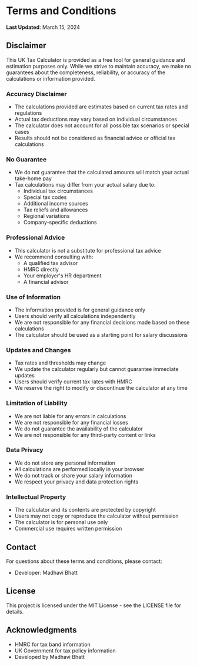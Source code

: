 # Terms and Conditions

**Last Updated**: March 15, 2024

## Disclaimer

This UK Tax Calculator is provided as a free tool for general guidance and estimation purposes only. While we strive to maintain accuracy, we make no guarantees about the completeness, reliability, or accuracy of the calculations or information provided.

### Accuracy Disclaimer
- The calculations provided are estimates based on current tax rates and regulations
- Actual tax deductions may vary based on individual circumstances
- The calculator does not account for all possible tax scenarios or special cases
- Results should not be considered as financial advice or official tax calculations

### No Guarantee
- We do not guarantee that the calculated amounts will match your actual take-home pay
- Tax calculations may differ from your actual salary due to:
  - Individual tax circumstances
  - Special tax codes
  - Additional income sources
  - Tax reliefs and allowances
  - Regional variations
  - Company-specific deductions

### Professional Advice
- This calculator is not a substitute for professional tax advice
- We recommend consulting with:
  - A qualified tax advisor
  - HMRC directly
  - Your employer's HR department
  - A financial advisor

### Use of Information
- The information provided is for general guidance only
- Users should verify all calculations independently
- We are not responsible for any financial decisions made based on these calculations
- The calculator should be used as a starting point for salary discussions

### Updates and Changes
- Tax rates and thresholds may change
- We update the calculator regularly but cannot guarantee immediate updates
- Users should verify current tax rates with HMRC
- We reserve the right to modify or discontinue the calculator at any time

### Limitation of Liability
- We are not liable for any errors in calculations
- We are not responsible for any financial losses
- We do not guarantee the availability of the calculator
- We are not responsible for any third-party content or links

### Data Privacy
- We do not store any personal information
- All calculations are performed locally in your browser
- We do not track or share your salary information
- We respect your privacy and data protection rights

### Intellectual Property
- The calculator and its contents are protected by copyright
- Users may not copy or reproduce the calculator without permission
- The calculator is for personal use only
- Commercial use requires written permission

## Contact

For questions about these terms and conditions, please contact:
- Developer: Madhavi Bhatt


## License

This project is licensed under the MIT License - see the LICENSE file for details.

## Acknowledgments

- HMRC for tax band information
- UK Government for tax policy information
- Developed by Madhavi Bhatt 
